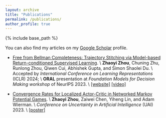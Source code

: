 ```yaml
---
layout: archive
title: "Publications"
permalink: /publications/
author_profile: true
---
```


<!-- {% if author.googlescholar %} -->
  <!-- You can also find my articles on <u><a href="{{author.googlescholar}}">my Google Scholar profile</a>.</u> -->
<!-- {% endif %} -->

{% include base_path %}

<!-- {% for post in site.publications reversed %}
  {% include archive-single.html %}
{% endfor %} -->


You can also find my articles on my [Google Scholar](https://scholar.google.com/citations?user=9fPuoP4AAAAJ&hl=zh-CN) profile.

- [Free from Bellman Completeness: Trajectory Stitching via Model-based Return-conditioned Supervised Learning](https://arxiv.org/abs/2310.19308). \\
  **Zhaoyi Zhou**, Chuning Zhu, Runlong Zhou, Qiwen Cui, Abhishek Gupta, and Simon Shaolei Du. \\
  Accepted by *International Conference on Learning Representations* (ICLR) 2024; \\
  **ORAL** presentation at *Foundation Models for Decision Making workshop* of NeurIPS 2023. \\
  [[website]](mbrcsl_website/) [[video]](https://youtu.be/6F8LmdUe65o)

- [Convergence Rates for Localized Actor-Critic in Networked Markov Potential Games](https://arxiv.org/abs/2303.04865). \\
  **Zhaoyi Zhou**, Zaiwei Chen, Yiheng Lin, and Adam Wierman. \\
  *Conference on Uncertainty in Artificial Intelligence* (UAI) 2023. \\
  [[poster]](/files/UAI2023_Poster_Networked_Markov_Games.pdf)
